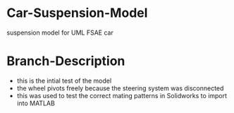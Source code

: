 # Car-Suspension-Model
suspension model for UML FSAE car

# Branch-Description
- this is the intial test of the model
- the wheel pivots freely because the steering system was disconnected
- this was used to test the correct mating patterns in Solidworks to import into MATLAB 